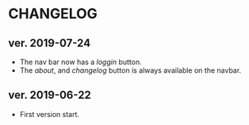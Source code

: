# CHANGELOG

## ver. 2019-07-24

- The nav bar now has a *loggin* button.
- The *about*, and *changelog* button is always available on the navbar.


## ver. 2019-06-22

- First version start.